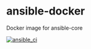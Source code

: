 # ansible-docker
Docker image for ansible-core

[![ansible_ci](https://github.com/hferreira23/ansible-docker/actions/workflows/image.yml/badge.svg)](https://github.com/hferreira23/ansible-docker/actions/workflows/image.yml)